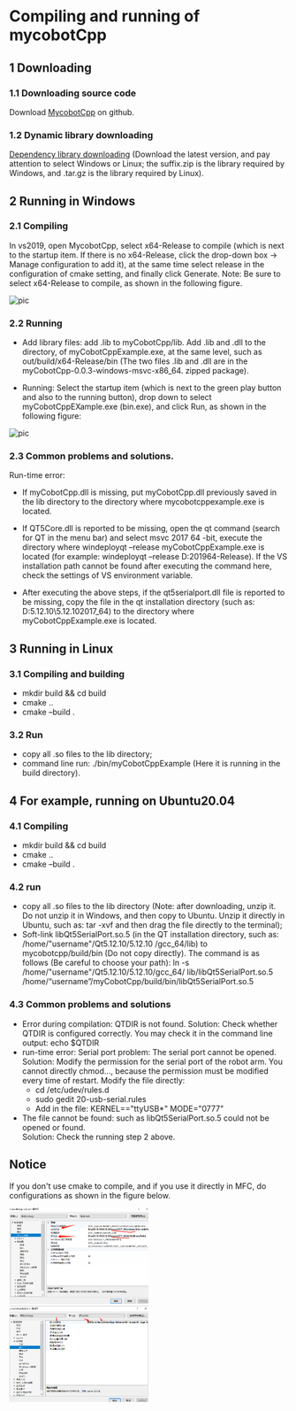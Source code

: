 # Compiling and running of mycobotCpp
## 1 Downloading
### 1.1 Downloading source code
Download [MycobotCpp](https://github.com/elephantrobotics/myCobotCpp/) on github.

### 1.2 Dynamic library downloading
[Dependency library downloading](https://github.com/elephantrobotics/myCobotCpp/tags) (Download the latest version, and pay attention to select Windows or Linux; the suffix.zip is the library required by Windows, and .tar.gz is the library required by Linux).

## 2 Running in Windows
### 2.1 Compiling
In vs2019, open MycobotCpp, select x64-Release to compile (which is next to the startup item. If there is no x64-Release, click the drop-down box -> Manage configuration to add it), at the same time select release in the configuration of cmake setting, and finally click Generate. Note: Be sure to select x64-Release to compile, as shown in the following figure.

![pic](../resourse/8-ApplicationBaseCPlus/8.2/8-2-2.1-001.gif)

### 2.2 Running 
- Add library files: add .lib to myCobotCpp/lib. Add .lib and .dll to the directory, of myCobotCppExample.exe, at the same level, such as out/build/x64-Release/bin (The two files .lib and .dll are in the myCobotCpp-0.0.3-windows-msvc-x86_64. zipped package).

- Running: Select the startup item (which is next to the green play button and also to the running button), drop down to select myCobotCppEXample.exe (bin.exe), and click Run, as shown in the following figure: 

![pic](../resourse/8-ApplicationBaseCPlus/8.2/8-2-2.1-002.gif)

### 2.3 Common problems and solutions. 
Run-time error: 

- If myCobotCpp.dll is missing, put myCobotCpp.dll previously saved in the lib directory to the directory where mycobotcppexample.exe is located.

- If QT5Core.dll is reported to be missing, open the qt command (search for QT in the menu bar) and select msvc 2017 64 -bit, execute the directory where windeployqt –release myCobotCppExample.exe is located (for example: windeployqt –release D:201964-Release). If the VS installation path cannot be found after executing the command here, check the settings of VS environment variable. 

- After executing the above steps, if the qt5serialport.dll file is reported to be missing, copy the file in the qt installation directory (such as: D:5.12.10\5.12.102017_64) to the directory where myCobotCppExample.exe is located.

## 3 Running in Linux
### 3.1 Compiling and building
- mkdir build && cd build<br>
- cmake ..<br> 
- cmake –build .<br>

### 3.2 Run 
- copy all .so files to the lib directory;<br>
- command line run: ./bin/myCobotCppExample (Here it is running in the build directory).<br>

## 4 For example, running on Ubuntu20.04
### 4.1 Compiling
- mkdir build && cd build<br>
- cmake ..<br> 
- cmake –build .<br>
### 4.2 run 
- copy all .so files to the lib directory (Note: after downloading, unzip it. Do not unzip it in Windows, and then copy to Ubuntu. Unzip it directly in Ubuntu, such as: tar -xvf and then drag the file directly to the terminal);<br>
- Soft-link libQt5SerialPort.so.5 (in the QT installation directory, such as: /home/"username"/Qt5.12.10/5.12.10 /gcc_64/lib) to mycobotcpp/build/bin (Do not copy directly). The command is as follows (Be careful to choose your path): ln -s /home/"username"/Qt5.12.10/5.12.10/gcc_64/ lib/libQt5SerialPort.so.5 /home/“username”/myCobotCpp/build/bin/libQt5SerialPort.so.5 
### 4.3 Common problems and solutions 
- Error during compilation: QTDIR is not found. Solution: Check whether QTDIR is configured correctly. You may check it in the command line output: echo $QTDIR<br>
- run-time error: Serial port problem: The serial port cannot be opened. Solution: Modify the permission for the serial port of the robot arm. You cannot directly chmod..., because the permission must be modified every time of restart. Modify the file directly: <br>
  - cd /etc/udev/rules.d<br> 
  - sudo gedit 20-usb-serial.rules<br> 
  - Add in the file: KERNEL=="ttyUSB*" MODE="0777"<br> 
- The file cannot be found: such as libQt5SerialPort.so.5 could not be opened or found. <br>Solution: Check the running step 2 above.<br>
## Notice
If you don't use cmake to compile, and if you use it directly in MFC, do configurations as shown in the figure below. <br>

<img src="../resourse/8-ApplicationBaseCPlus/8.2/8-2-4.3-001.png" alt="8-2-4.3-001" width="50%"><br>
<img src="../resourse/8-ApplicationBaseCPlus/8.2/8-2-4.3-002.png" alt="8-2-4.3-002" width="50%"><br>